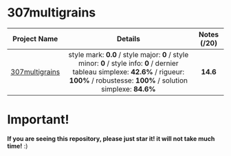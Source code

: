 # 307multigrains

| Project Name    | Details                                                                                    | Notes (/20)  |
| --------------- |:------------------------------------------------------------------------------------------:| :-----------:|
| [307multigrains](https://github.com/Paul-Marie/307multigrains/blob/master/307multigrains) | style mark: **0.0** / style major: **0** / style minor: **0** / style info: **0** / dernier tableau simplexe: **42.6%** / rigueur: **100%** / robustesse: **100%** / solution simplexe: **84.6%** | **14.6**    |

# Important!
**If you are seeing this repository, please just star it! it will not take much time!** :)
